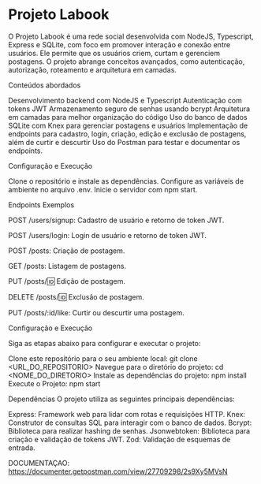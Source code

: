 # Projeto Labook
O Projeto Labook é uma rede social desenvolvida com NodeJS, Typescript, Express e SQLite, com foco em promover interação e conexão entre usuários. Ele permite que os usuários criem, curtam e gerenciem postagens. O projeto abrange conceitos avançados, como autenticação, autorização, roteamento e arquitetura em camadas.

 Conteúdos abordados
 
Desenvolvimento backend com NodeJS e Typescript
Autenticação com tokens JWT
Armazenamento seguro de senhas usando bcrypt
Arquitetura em camadas para melhor organização do código
Uso do banco de dados SQLite com Knex para gerenciar postagens e usuários
Implementação de endpoints para cadastro, login, criação, edição e exclusão de postagens, além de curtir e descurtir
Uso do Postman para testar e documentar os endpoints.

Configuração e Execução

Clone o repositório e instale as dependências.
Configure as variáveis de ambiente no arquivo .env.
Inicie o servidor com npm start.

 Endpoints Exemplos

POST /users/signup: Cadastro de usuário e retorno de token JWT.

POST /users/login: Login de usuário e retorno de token JWT.

POST /posts: Criação de postagem.

GET /posts: Listagem de postagens.

PUT /posts/:id: Edição de postagem.

DELETE /posts/:id: Exclusão de postagem.

PUT /posts/:id/like: Curtir ou descurtir uma postagem.

Configuração e Execução

Siga as etapas abaixo para configurar e executar o projeto:

Clone este repositório para o seu ambiente local:
git clone <URL_DO_REPOSITORIO>
Navegue para o diretório do projeto:
cd <NOME_DO_DIRETORIO>
Instale as dependências do projeto:
npm install
Execute o Projeto:
npm start

Dependências
O projeto utiliza as seguintes principais dependências:

Express: 
Framework web para lidar com rotas e requisições HTTP.
Knex: 
Construtor de consultas SQL para interagir com o banco de dados.
Bcrypt: 
Biblioteca para realizar hashing de senhas.
Jsonwebtoken: 
Biblioteca para criação e validação de tokens JWT.
Zod: 
Validação de esquemas de entrada.

DOCUMENTAÇAO: https://documenter.getpostman.com/view/27709298/2s9Xy5MVsN